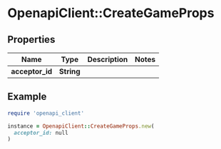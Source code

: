 # OpenapiClient::CreateGameProps

## Properties

| Name | Type | Description | Notes |
| ---- | ---- | ----------- | ----- |
| **acceptor_id** | **String** |  |  |

## Example

```ruby
require 'openapi_client'

instance = OpenapiClient::CreateGameProps.new(
  acceptor_id: null
)
```

